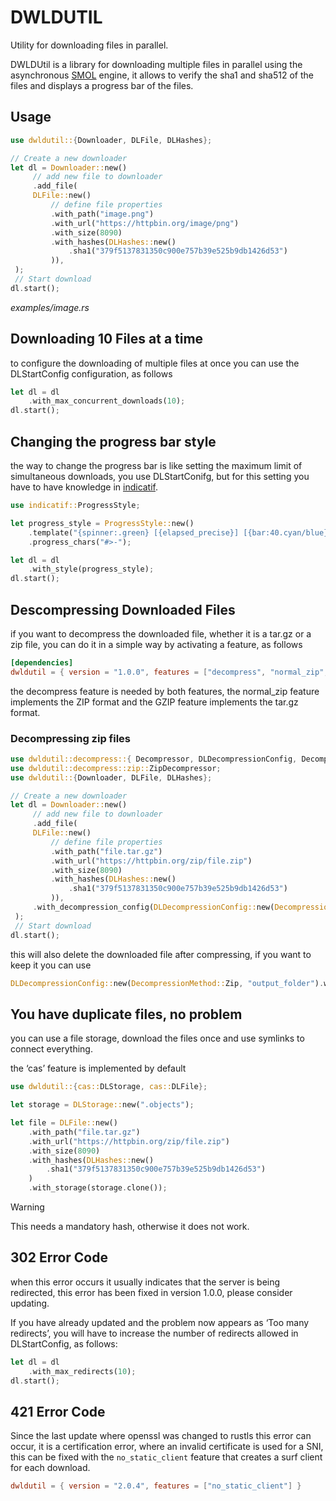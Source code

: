 # DWLDUTIL
Utility for downloading files in parallel.

DWLDUtil is a library for downloading multiple files in parallel using the asynchronous [SMOL](https://crates.io/crates/smol) engine, it allows to verify the sha1 and sha512 of the files and displays a progress bar of the files.

## Usage
```rust
use dwldutil::{Downloader, DLFile, DLHashes};

// Create a new downloader
let dl = Downloader::new()
     // add new file to downloader
     .add_file(
     DLFile::new()
         // define file properties
         .with_path("image.png")
         .with_url("https://httpbin.org/image/png")
         .with_size(8090)
         .with_hashes(DLHashes::new()
             .sha1("379f5137831350c900e757b39e525b9db1426d53")
         )),
 );
 // Start download
dl.start();
```
*examples/image.rs*

## Downloading 10 Files at a time
to configure the downloading of multiple files at once you can use the DLStartConfig configuration, as follows
```rust
let dl = dl
    .with_max_concurrent_downloads(10);
dl.start();
```

## Changing the progress bar style
the way to change the progress bar is like setting the maximum limit of simultaneous downloads, you use DLStartConifg, but for this setting you have to have knowledge in [indicatif](https://crates.io/crates/indicatif).
```rust
use indicatif::ProgressStyle;

let progress_style = ProgressStyle::new()
    .template("{spinner:.green} [{elapsed_precise}] [{bar:40.cyan/blue}] {bytes}/{total_bytes} ({eta})")
    .progress_chars("#>-");

let dl = dl
    .with_style(progress_style);
dl.start();
```

## Descompressing Downloaded Files
if you want to decompress the downloaded file, whether it is a tar.gz or a zip file, you can do it in a simple way by activating a feature, as follows
```toml
[dependencies]
dwldutil = { version = "1.0.0", features = ["decompress", "normal_zip", "gzip"] }

```
the decompress feature is needed by both features, the normal_zip feature implements the ZIP format and the GZIP feature implements the tar.gz format.

### Decompressing zip files
```rust
use dwldutil::decompress::{ Decompressor, DLDecompressionConfig, DecompressionMethod };
use dwldutil::decompress::zip::ZipDecompressor;
use dwldutil::{Downloader, DLFile, DLHashes};

// Create a new downloader
let dl = Downloader::new()
     // add new file to downloader
     .add_file(
     DLFile::new()
         // define file properties
         .with_path("file.tar.gz")
         .with_url("https://httpbin.org/zip/file.zip")
         .with_size(8090)
         .with_hashes(DLHashes::new()
             .sha1("379f5137831350c900e757b39e525b9db1426d53")
         )),
     .with_decompression_config(DLDecompressionConfig::new(DecompressionMethod::Zip, "output_folder"))
 );
 // Start download
dl.start();
```
this will also delete the downloaded file after compressing, if you want to keep it you can use

```rust
DLDecompressionConfig::new(DecompressionMethod::Zip, "output_folder").with_delete_after(false)
```

## You have duplicate files, no problem
you can use a file storage, download the files once and use symlinks to connect everything.

the ‘cas’ feature is implemented by default

```rust
use dwldutil::{cas::DLStorage, cas::DLFile};

let storage = DLStorage::new(".objects");

let file = DLFile::new()
    .with_path("file.tar.gz")
    .with_url("https://httpbin.org/zip/file.zip")
    .with_size(8090)
    .with_hashes(DLHashes::new()
        .sha1("379f5137831350c900e757b39e525b9db1426d53")
    )
    .with_storage(storage.clone());
```

> [!WARNING]
> This needs a mandatory hash, otherwise it does not work.

## 302 Error Code
when this error occurs it usually indicates that the server is being redirected, this error has been fixed in version 1.0.0, please consider updating.

If you have already updated and the problem now appears as ‘Too many redirects’, you will have to increase the number of redirects allowed in DLStartConfig, as follows:
```rust
let dl = dl
    .with_max_redirects(10);
dl.start();
```

## 421 Error Code
Since the last update where openssl was changed to rustls this error can occur, it is a certification error, where an invalid certificate is used for a SNI, this can be fixed with the `no_static_client` feature that creates a surf client for each download.

```toml
dwldutil = { version = "2.0.4", features = ["no_static_client"] }
```
